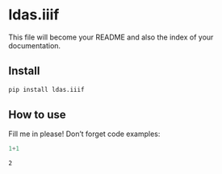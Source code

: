 ldas.iiif
================

<!-- WARNING: THIS FILE WAS AUTOGENERATED! DO NOT EDIT! -->

This file will become your README and also the index of your
documentation.

## Install

``` sh
pip install ldas.iiif
```

## How to use

Fill me in please! Don’t forget code examples:

``` python
1+1
```

    2
